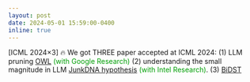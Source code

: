 ```yaml
---
layout: post
date: 2024-05-01 15:59:00-0400
inline: true
---
```




[ICML 2024×3] &#128293; We got THREE paper accepted at ICML 2024: (1) LLM pruning [OWL](https://arxiv.org/pdf/2310.05175.pdf)   <font color=009f06>(with Google Research)</font> (2) understanding the small magnitude in LLM [JunkDNA hypothesis](https://arxiv.org/pdf/2310.02277.pdf) <font color=009f06>(with Intel Research)</font>. (3) [BiDST](https://proceedings.mlr.press/v235/ji24a.html) 